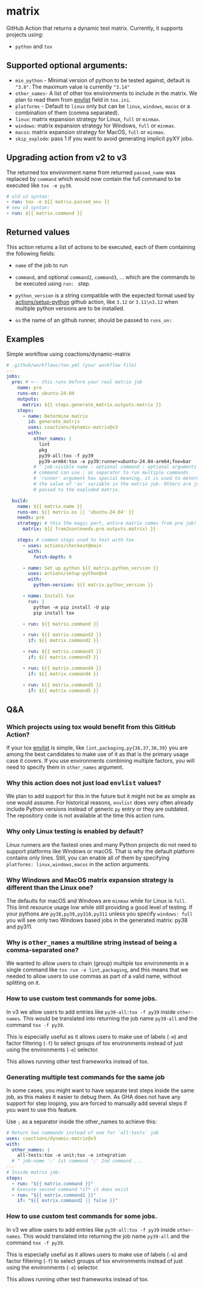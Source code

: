 # matrix

GitHub Action that returns a dynamic test matrix. Currently, it supports
projects using:

- `python` and `tox`

## Supported optional arguments:

- `min_python` - Minimal version of python to be tested against, default is `"3.8"`. The maximum value is currently `"3.14"`
- `other_names`- A list of other tox environments to include in the matrix. We
  plan to read them from [envlist](https://tox.wiki/en/latest/config.html#envlist) field in `tox.ini`.
- `platforms` - Default to `linux` only but can be `linux`, `windows`, `macos`
  or a combination of them (comma separated).
- `linux`: matrix expansion strategy for Linux, `full` or `minmax`.
- `windows`: matrix expansion strategy for Windows, `full` or `minmax`.
- `macos`: matrix expansion strategy for MacOS, `full` or `minmax`.
- `skip_explode`: pass 1 if you want to avoid generating implicit pyXY jobs.

## Upgrading action from v2 to v3

The returned tox environment name from returned `passed_name` was replaced by
`command` which would now contain the full command to be executed like
`tox -e py39`.

```yaml
# old v2 syntax:
- run: tox -e ${{ matrix.passed_env }}
# new v3 syntax:
- run: ${{ matrix.command }}
```

## Returned values

This action returns a list of actions to be executed, each of them containing
the following fields:

- `name` of the job to run

- `command`, and optional `command2`, `command3`, ... which are the commands
  to be executed using `run: ` step.

- `python_version` is a string compatible with the expected format used by
  [actions/setup-python](https://github.com/actions/setup-python) github action,
  like `3.12` or `3.11\n3.12` when multiple python versions are to be installed.

- `os` the name of an github runner, should be passed to `runs_on: `

## Examples

Simple workflow using coactions/dynamic-matrix

```yaml
# .github/workflows/tox.yml (your workflow file)
---
jobs:
  pre: # <-- this runs before your real matrix job
    name: pre
    runs-on: ubuntu-24.04
    outputs:
      matrix: ${{ steps.generate_matrix.outputs.matrix }}
    steps:
      - name: Determine matrix
        id: generate_matrix
        uses: coactions/dynamic-matrix@v3
        with:
          other_names: |
            lint
            pkg
            py39-all:tox -f py39
            py39-arm64:tox -e py39:runner=ubuntu-24.04-arm64;foo=bar
          # ^ job-visible name : optional command : optional arguments
          # command can use ; as separator to run multiple commands
          # 'runner' argument has special meaning, it is used to determine
          # the value of 'os' variable in the matrix job. Others are just
          # passed to the exploded matrix.

  build:
    name: ${{ matrix.name }}
    runs-on: ${{ matrix.os || 'ubuntu-24.04' }}
    needs: pre
    strategy: # this the magic part, entire matrix comes from pre job!
      matrix: ${{ fromJson(needs.pre.outputs.matrix) }}

    steps: # common steps used to test with tox
      - uses: actions/checkout@main
        with:
          fetch-depth: 0

      - name: Set up python ${{ matrix.python_version }}
        uses: actions/setup-python@v4
        with:
          python-version: ${{ matrix.python_version }}

      - name: Install tox
        run: |
          python -m pip install -U pip
          pip install tox

      - run: ${{ matrix.command }}

      - run: ${{ matrix.command2 }}
        if: ${{ matrix.command2 }}

      - run: ${{ matrix.command3 }}
        if: ${{ matrix.command3 }}

      - run: ${{ matrix.command4 }}
        if: ${{ matrix.command4 }}

      - run: ${{ matrix.command5 }}
        if: ${{ matrix.command5 }}
```

## Q&A

### Which projects using tox would benefit from this GitHub Action?

If your tox [envlist](https://tox.wiki/en/latest/config.html#envlist) is simple, like `lint,packaging,py{36,37,38,39}` you are among the best candidates to make use of it as that is the primary usage case it covers. If you use environments combining multiple factors, you will need to specify them in `other_names` argument.

### Why this action does not just load <tt>envlist</tt> values?

We plan to add support for this in the future but it might not be
as simple as one would assume. For historical reasons, `envlist` does very often already include Python versions instead of generic `py` entry or
they are outdated. The repository code is not available at the
time this action runs.

### Why only Linux testing is enabled by default?

Linux runners are the fastest ones and many Python projects do not need to support platforms like Windows or macOS. That is why the default platform contains only lines. Still, you can enable all of them by specifying `platforms: linux,windows,macos` in the action arguments.

### Why Windows and MacOS matrix expansion strategy is different than the Linux one?

The defaults for macOS and Windows are `minmax` while for Linux is `full`. This limit resource usage low while still providing a good level of testing. If your pythons are `py38,py39,py310,py311` unless you specify `windows: full` you will see only two Windows based jobs in the generated matrix: py38 and py311.

### Why is <tt>other_names</tt> a multiline string instead of being a comma-separated one?

We wanted to allow users to chain (group) multiple tox environments in a single command like `tox run -e lint,packaging`, and this means that we needed to allow users to use commas as part of a valid name, without
splitting on it.

### How to use custom test commands for some jobs.

In v3 we allow users to add entries like `py39-all:tox -f py39` inside `other-names`. This would be translated into returning the job name `py39-all` and the command `tox -f py39`.

This is especially useful as it allows users to make use of labels (`-m`) and factor filtering (`-f`) to select groups of tox environments instead of just using the environments (`-e`) selector.

This allows running other test frameworks instead of tox.

### Generating multiple test commands for the same job

In some cases, you might want to have separate test steps inside the same
job, as this makes it easier to debug them. As GHA does not have any support
for step looping, you are forced to manually add several steps if you want
to use this feature.

Use `;` as a separator inside the other_names to achieve this:

```yaml
# Return two commands instead of one for `all-tests` job
uses: coactions/dynamic-matrix@v3
with:
  other_names: |
    all-tests:tox -e unit;tox -e integration
  # ^ job-name ':' 1st command ';' 2nd command ...
---
# Inside matrix job:
steps:
  - run: "${{ matrix.command }}"
  # Execute second command *if* it does exist
  - run: "${{ matrix.command2 }}"
    if: "${{ matrix.command2 || false }}"
```

### How to use custom test commands for some jobs.

In v3 we allow users to add entries like `py39-all:tox -f py39` inside `other-names`. This would translated into returning the job name `py39-all` and the command `tox -f py39`.

This is especially useful as it allows users to make use of labels (`-m`) and factor filtering (`-f`) to select groups of tox environments instead of just using the environments (`-e`) selector.

This allows running other test frameworks instead of tox.
